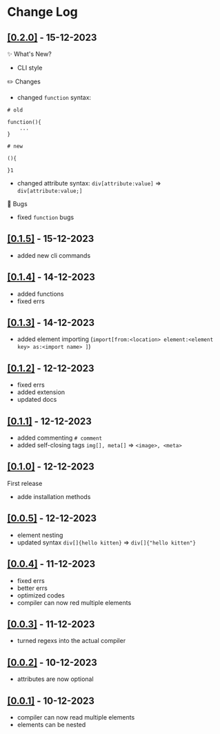 # Change Log

## [[0.2.0]](https://github.com/418e/Kitten/commits/main/) - 15-12-2023

✨ What's New?

- CLI style

✏️ Changes

- changed `function` syntax:

```
# old

function(){
    ...
}

# new

(){

}1
```

- changed attribute syntax: `div[attribute:value]` => `div[attribute:value;]`

🐛 Bugs

- fixed `function` bugs

## [[0.1.5]](https://github.com/418e/Kitten/commits/main/) - 15-12-2023

- added new cli commands

## [[0.1.4]](https://github.com/418e/Kitten/commits/main/) - 14-12-2023

- added functions
- fixed errs

## [[0.1.3]](https://github.com/418e/Kitten/commits/main/) - 14-12-2023

- added element importing (`import[from:<location> element:<element key> as:<import name> ]`)

## [[0.1.2]](https://github.com/418e/Kitten/commits/main/) - 12-12-2023

- fixed errs
- added extension
- updated docs

## [[0.1.1]](https://github.com/418e/Kitten/commits/main/) - 12-12-2023

- added commenting `# comment`
- added self-closing tags `img[], meta[]` => `<image>, <meta>`

## [[0.1.0]](https://github.com/418e/Kitten/commits/main/) - 12-12-2023

First release

- adde installation methods

## [[0.0.5]](https://github.com/418e/Kitten/commits/main/) - 12-12-2023

- element nesting
- updated syntax `div[]{hello kitten}` => `div[]{"hello kitten"}`

## [[0.0.4]](https://github.com/418e/Kitten/commits/main/) - 11-12-2023

- fixed errs
- better errs
- optimized codes
- compiler can now red multiple elements

## [[0.0.3]](https://github.com/418e/Kitten/commits/main/) - 11-12-2023

- turned regexs into the actual compiler

## [[0.0.2]](https://github.com/418e/Kitten/commits/main/) - 10-12-2023

- attributes are now optional

## [[0.0.1]](https://github.com/418e/Kitten/commits/main/) - 10-12-2023

- compiler can now read multiple elements
- elements can be nested
